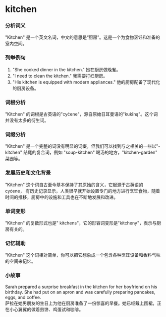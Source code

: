 # kitchen

### 分析词义

  

"Kitchen" 是一个英文名词，中文的意思是“厨房”。这是一个为食物烹饪和准备的室内空间。

  

### 列举例句

  

1.  "She cooked dinner in the kitchen." 她在厨房做晚餐。
2.  "I need to clean the kitchen." 我需要打扫厨房。
3.  "His kitchen is equipped with modern appliances." 他的厨房配备了现代化的厨房设备。

  

### 词根分析

  

"Kitchen" 的词根是古英语的"cyċene"，源自原始日耳曼语的"kukīną"。这个词并没有太多的衍生词。

  

### 词缀分析

  

"Kitchen" 是一个完整的词没有明显的词缀，但我们可以找到与之相关的一些以"-kitchen" 结尾的复合词，例如 "soup-kitchen" 喝汤的地方，"kitchen-garden" 菜园等。

  

### 发展历史和文化背景

  

"Kitchen" 这个词自古至今基本保持了其原始的含义，它起源于古英语的 cyċene， 有历史记录显示，人类很早就开始设置专门的地方进行烹饪食物，随着时间的推移，厨房中的设施和工具也在不断地发展和改进。

  

### 单词变形

  

"Kitchen" 的复数形式也是" kitchens"，它的形容词变形是"kitcheny"，表示与厨房有关的。

  

### 记忆辅助

  

"Kitchen" 这个词相对简单，你可以把它想象成一个包含各种烹饪设备和香料气味的空间来记忆。

  

### 小故事

  

Sarah prepared a surprise breakfast in the kitchen for her boyfriend on his birthday. She had put on an apron and was carefully preparing pancakes, eggs, and coffee.  
萨拉在她男朋友的生日上为他在厨房准备了一份惊喜的早餐。她已经戴上围裙，正在小心翼翼的做着煎饼、鸡蛋试和咖啡。

